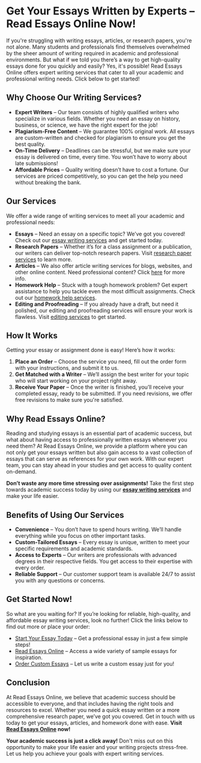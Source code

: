 # Get Your Essays Written by Experts – Read Essays Online Now!

If you're struggling with writing essays, articles, or research papers, you're not alone. Many students and professionals find themselves overwhelmed by the sheer amount of writing required in academic and professional environments. But what if we told you there’s a way to get high-quality essays done for you quickly and easily? Yes, it's possible! Read Essays Online offers expert writing services that cater to all your academic and professional writing needs. Click below to get started!

## Why Choose Our Writing Services?

- **Expert Writers** – Our team consists of highly qualified writers who specialize in various fields. Whether you need an essay on history, business, or science, we have the right expert for the job!
- **Plagiarism-Free Content** – We guarantee 100% original work. All essays are custom-written and checked for plagiarism to ensure you get the best quality.
- **On-Time Delivery** – Deadlines can be stressful, but we make sure your essay is delivered on time, every time. You won’t have to worry about late submissions!
- **Affordable Prices** – Quality writing doesn’t have to cost a fortune. Our services are priced competitively, so you can get the help you need without breaking the bank.

## Our Services

We offer a wide range of writing services to meet all your academic and professional needs:

- **Essays** – Need an essay on a specific topic? We’ve got you covered! Check out our [essay writing services](https://tinyurl.com/topessay?keyword=read+essays+online) and get started today.
- **Research Papers** – Whether it’s for a class assignment or a publication, our writers can deliver top-notch research papers. Visit [research paper services](https://tinyurl.com/topessay?keyword=read+essays+online) to learn more.
- **Articles** – We also offer article writing services for blogs, websites, and other online content. Need professional content? Click [here](https://tinyurl.com/topessay?keyword=read+essays+online) for more info.
- **Homework Help** – Stuck with a tough homework problem? Get expert assistance to help you tackle even the most difficult assignments. Check out our [homework help services](https://tinyurl.com/topessay?keyword=read+essays+online).
- **Editing and Proofreading** – If you already have a draft, but need it polished, our editing and proofreading services will ensure your work is flawless. Visit [editing services](https://tinyurl.com/topessay?keyword=read+essays+online) to get started.

## How It Works

Getting your essay or assignment done is easy! Here’s how it works:

1. **Place an Order** – Choose the service you need, fill out the order form with your instructions, and submit it to us.
2. **Get Matched with a Writer** – We’ll assign the best writer for your topic who will start working on your project right away.
3. **Receive Your Paper** – Once the writer is finished, you’ll receive your completed essay, ready to be submitted. If you need revisions, we offer free revisions to make sure you're satisfied.

## Why Read Essays Online?

Reading and studying essays is an essential part of academic success, but what about having access to professionally written essays whenever you need them? At Read Essays Online, we provide a platform where you can not only get your essays written but also gain access to a vast collection of essays that can serve as references for your own work. With our expert team, you can stay ahead in your studies and get access to quality content on-demand.

**Don’t waste any more time stressing over assignments!** Take the first step towards academic success today by using our [**essay writing services**](https://tinyurl.com/topessay?keyword=read+essays+online) and make your life easier.

## Benefits of Using Our Services

- **Convenience** – You don’t have to spend hours writing. We’ll handle everything while you focus on other important tasks.
- **Custom-Tailored Essays** – Every essay is unique, written to meet your specific requirements and academic standards.
- **Access to Experts** – Our writers are professionals with advanced degrees in their respective fields. You get access to their expertise with every order.
- **Reliable Support** – Our customer support team is available 24/7 to assist you with any questions or concerns.

## Get Started Now!

So what are you waiting for? If you’re looking for reliable, high-quality, and affordable essay writing services, look no further! Click the links below to find out more or place your order:

- [Start Your Essay Today](https://tinyurl.com/topessay?keyword=read+essays+online) – Get a professional essay in just a few simple steps!
- [Read Essays Online](https://tinyurl.com/topessay?keyword=read+essays+online) – Access a wide variety of sample essays for inspiration.
- [Order Custom Essays](https://tinyurl.com/topessay?keyword=read+essays+online) – Let us write a custom essay just for you!

## Conclusion

At Read Essays Online, we believe that academic success should be accessible to everyone, and that includes having the right tools and resources to excel. Whether you need a quick essay written or a more comprehensive research paper, we’ve got you covered. Get in touch with us today to get your essays, articles, and homework done with ease. **Visit [Read Essays Online](https://tinyurl.com/topessay?keyword=read+essays+online) now!**

**Your academic success is just a click away!** Don't miss out on this opportunity to make your life easier and your writing projects stress-free. Let us help you achieve your goals with expert writing services.
